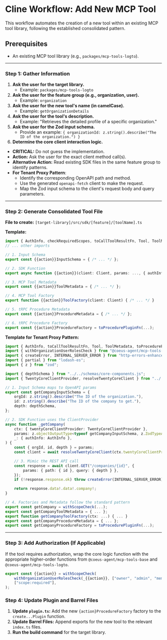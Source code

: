 # Cline Workflow: Add New MCP Tool

This workflow automates the creation of a new tool within an existing MCP tool library, following the established consolidated pattern.

## Prerequisites

- An existing MCP tool library (e.g., `packages/mcp-tools-logto`).

---

### **Step 1: Gather Information**

1.  **Ask the user for the target library.**
    -   Example: `packages/mcp-tools-logto`
2.  **Ask the user for the feature group (e.g., organization, user).**
    -   Example: `organization`
3.  **Ask the user for the new tool's name (in camelCase).**
    -   Example: `getOrganizationDetails`
4.  **Ask the user for the tool's description.**
    -   Example: "Retrieves the detailed profile of a specific organization."
5.  **Ask the user for the Zod input schema.**
    -   Provide an example: `{ organizationId: z.string().describe("The ID of the organization.") }`
6.  **Determine the core client interaction logic.**
-   **CRITICAL:** Do not guess the implementation.
-   **Action:** Ask the user for the exact client method call(s).
-   **Alternative Action:** Read existing SDK files in the same feature group to identify patterns.
-   **For Tenant Proxy Pattern**:
    -   Identify the corresponding OpenAPI path and method.
    -   Use the generated `openapi-fetch` client to make the request.
    -   Map the Zod input schema to the client's request body and query parameters.

---

### **Step 2: Generate Consolidated Tool File**

**File to create:** `[target-library]/src/sdk/[feature]/[toolName].ts`

**Template:**
```typescript
import { AuthInfo, checkRequiredScopes, toCallToolResultFn, Tool, ToolMetadata, toProcedurePluginFn } from "@coeus-agent/mcp-tools-base";
// ... other imports

// 1. Input Schema
export const {{action}}InputSchema = { /* ... */ };

// 2. SDK Function
export async function {{action}}(client: Client, params: ..., { authInfo }: { authInfo: AuthInfo }) { /* ... */ }

// 3. MCP Tool Metadata
export const {{action}}ToolMetadata = { /* ... */ };

// 4. MCP Tool Factory
export function {{action}}ToolFactory(client: Client) { /* ... */ }

// 5. tRPC Procedure Metadata
export const {{action}}ProcedureMetadata = { /* ... */ };

// 6. tRPC Procedure Factory
export const {{action}}ProcedureFactory = toProcedurePluginFn(...);
```

**Template for Tenant Proxy Pattern:**
```typescript
import { AuthInfo, toCallToolResultFn, Tool, ToolMetadata, toProcedurePluginFn, withScopeCheck } from "@coeus-agent/mcp-tools-base";
import { withOrganizationUserRolesCheck } from "@coeus-agent/mcp-tools-logto";
import { createError, INTERNAL_SERVER_ERROR } from "http-errors-enhanced";
import { partial } from "lodash-es";
import { z } from "zod";

import { depthSchema } from "../../schemas/core-components.js";
import { TwentyCoreClientProvider, resolveTwentyCoreClient } from "../../TwentyClient.js";

// 1. Input Schema maps to OpenAPI params
export const getCompanyInputSchema = {
    orgId: z.string().describe("The ID of the organization."),
    id: z.string().describe("The ID of the company to get."),
    depth: depthSchema,
};

// 2. SDK Function uses the ClientProvider
async function _getCompany(
    ctx: { twentyCoreClientProvider: TwentyCoreClientProvider },
    params: z.objectOutputType<typeof getCompanyInputSchema, z.ZodTypeAny>,
    _: { authInfo: AuthInfo },
) {
    const { orgId, id, depth } = params;
    const client = await resolveTwentyCoreClient(ctx.twentyCoreClientProvider, orgId);

    // 3. Mimic the REST API call
    const response = await client.GET("/companies/{id}", {
        params: { path: { id }, query: { depth } },
    });
    if (!response.response.ok) throw createError(INTERNAL_SERVER_ERROR);

    return response.data!.data!.company!;
}

// 4. Factories and Metadata follow the standard pattern
export const getCompany = withScopeCheck(...);
export const getCompanyToolMetadata = { ... };
export function getCompanyToolFactory(ctx: ...) { ... }
export const getCompanyProcedureMetadata = { ... };
export const getCompanyProcedureFactory = toProcedurePluginFn(...);
```

---

### **Step 3: Add Authorization (If Applicable)**

If the tool requires authorization, wrap the core logic function with the appropriate higher-order functions from `@coeus-agent/mcp-tools-base` and `@coeus-agent/mcp-tools-logto`.

```typescript
export const {{action}} = withScopeCheck(
    withOrganizationUserRolesCheck(_{{action}}, ["owner", "admin", "member"]),
    ["scope:required"],
);
```

### **Step 4: Update Plugin and Barrel Files**

1.  **Update `plugin.ts`:** Add the new `{action}ProcedureFactory` factory to the `create...Plugin` function.
2.  **Update Barrel Files:** Append exports for the new tool to the relevant `index.ts` files.
3.  **Run the build command** for the target library.
